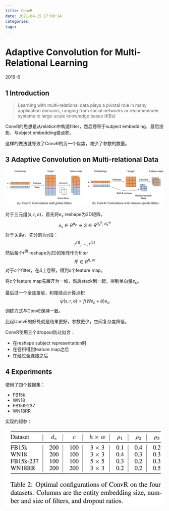 ```yaml
---
title: ConvR
date: 2021-04-15 17:08:14
categories:
tags:
---
```


# Adaptive Convolution for Multi-Relational Learning

2019-6

## 1 Introduction

> Learning with multi-relational data plays a pivotal role in many application domains, ranging from social networks or recommender systems to large-scale knowledge bases (KBs)

ConvR的思想是从relation中构造filter，然后卷积于subject embedding，最后投影，与object embedding做点积。

这样的做法就导致了ConvR的另一个优势，减少了参数的数量。

<!--more-->

## 3 Adaptive Convolution on Multi-relational Data

![image-20200330213550962](ConvR/image-20200330213550962.png)

对于三元组$(s, r, o)$，首先将$e_s$ reshape为2D矩阵，
$$
e_s\in R^{d_e}\Rightarrow S\in R^{d_e^h,\ d_e^w}
$$
对于关系$r$，先分割为$c$段：
$$
r^{(1)},\cdots,r^{(c)}
$$
然后每个$r^{(l)}$ reshape为2D的矩阵作为filter
$$
R^{l}\in R^{h,\ w}
$$
对于$c$个filter，在$S$上卷积，得到$c$个feature map。

将$c$个feature map先展开为一维，然后stack到一起，得到单向量$e_c$。

最后过一个全连接层，和尾结点计算点积
$$
\psi(s,r,o)=f(We_c+b)e_o
$$
训练方式与ConvE保持一致。

比起ConvE的好处就是结果更好，参数更少，空间复杂度降低。

ConvR使用三个dropout防过拟合：

- 在reshape subject representation时
- 在卷积得到feature map之后
- 在经过全连接之后

## 4 Experiments

使用了四个数据集：

- FB15k
- WN18
- FB15K-237
- WN18RR

实现的超参：

<img src="ConvR/image-20200330213445418.png" alt="image-20200330213445418" style="zoom:50%;" />